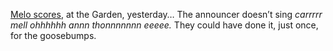 <a href="https://www.nytimes.com/2020/01/02/sports/carmelo-anthony-knicks-trailblazers.html">Melo scores</a>, at the Garden, yesterday… The announcer doesn’t sing <i>carrrrr mell ohhhhhh annn thonnnnnnn eeeee.</i> They could have done it, just once, for the goosebumps. 
